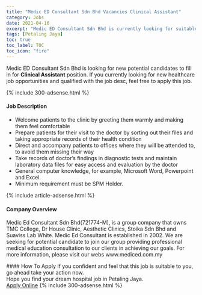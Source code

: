 ```yaml
---
title: "Medic ED Consultant Sdn Bhd Vacancies Clinical Assistant" 
category: Jobs 
date: 2021-04-16 
excerpt: "Medic ED Consultant Sdn Bhd is currently looking for suitable person to fill in the Clinical Assistant which positioned at Petaling Jaya" 
tags: [Petaling Jaya] 
toc: true 
toc_label: TOC 
toc_icon: "fire" 
--- 
```


<p>Medic ED Consultant Sdn Bhd is looking for new potential candidates to fill in for <b>Clinical Assistant</b> position. If you currently looking for new healthcare job opportunities and qualified with the job desc, feel free to apply this job.
</p>{% include 300-adsense.html %} 
<div><div><h4>Job Description</h4></div><div><div><span><div><ul><li>Welcome patients to the clinic by greeting them warmly and making them feel comfortable</li><li>Prepare patients for their visit to the doctor by sorting out their files and taking appropriate records of their health condition</li><li>Direct and accompany patients to offices where they will be attended to, to avoid them missing their way</li><li>Take records of doctor&#8217;s findings in diagnostic tests and maintain laboratory data files for easy access and evaluation by the doctor</li><li>General computer knowledge, for example, Microsoft Word, Powerpoint and Excel.</li><li>Minimum requirement must be SPM Holder.</li></ul></div></span></div></div></div> 
{% include article-adsense.html %} 
<div><div><h4>Company Overview</h4></div><div><div><span><div><p>Medic Ed Consultant Sdn Bhd(721774-M), is a group company that owns TMC College, Dr House Clinic, Aesthetic Clinics, Stoika Sdn Bhd and Suaviss Lab White. Medic Ed Consultant is established in 2002. We are seeking for potential candidate to join our group providing professional medical education consultation to our clients in achieving our goals. For more information, please visit our webs www.mediced.com.my</p></div></span></div></div></div> 
#### How To Apply 
If you confident and feel that this job is suitable to you, go ahead take your action now. <br/> 
Hope you find your dream hospital job in Petaling Jaya. <br/> 
<a href="https://www.jobstreet.com.my/en/job/clinical-assistant-4539860?jobId=jobstreet-my-job-4539860" class="btn btn--warning" target="_blank" rel="nofollow noopenner">Apply Online</a> 
{% include 300-adsense.html %} 